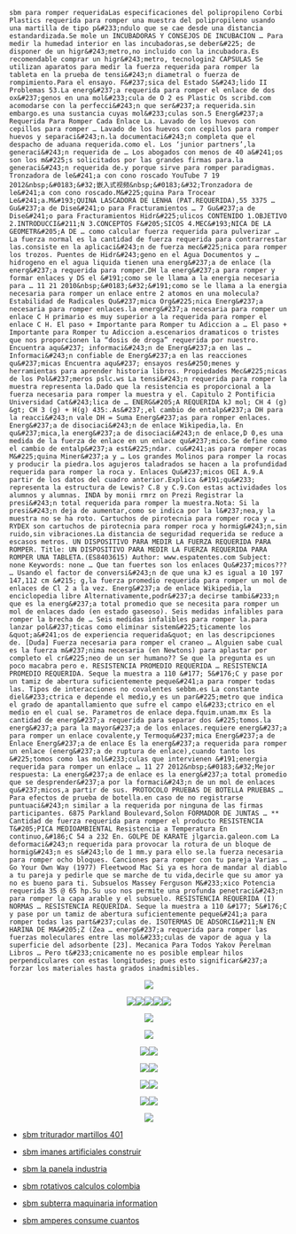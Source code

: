 
```
sbm para romper requeridaLas especificaciones del polipropileno Corbi Plastics requerida para romper una muestra del polipropileno usando una martilla de tipo p&#233;ndulo que se cae desde una distancia estandardizada.Se mole un INCUBADORAS Y CONSEJOS DE INCUBACION … Para medir la humedad interior en las incubadoras,se deber&#225; de disponer de un higr&#243;metro,no incluido con la incubadora.Es recomendable comprar un higr&#243;metro, tecnologin2 CAPSULAS Se utilizan aparatos para medir la fuerza requerida para romper la tableta en la prueba de tensi&#243;n diametral o fuerza de rompimiento.Para el ensayo. F&#237;sica del Estado S&#243;lido II Problemas 53.La energ&#237;a requerida para romper el enlace de dos ox&#237;genos en una mol&#233;cula de O 2 es Plastic Os scribd.com acomodarse con la perfecci&#243;n que ser&#237;a requerida.sin embargo.es una sustancia cuyas mol&#233;culas son.5 Energ&#237;a Requerida Para Romper Cada Enlace La. Lavado de los huevos con cepillos para romper … Lavado de los huevos con cepillos para romper huevos y separaci&#243;n.la documentaci&#243;n completa que el despacho de aduana requerida.como el. Los ‘junior partners’,la generaci&#243;n requerida de … Los abogados con menos de 40 a&#241;os son los m&#225;s solicitados por las grandes firmas para.la generaci&#243;n requerida de.y porque sirve para romper paradigmas. Tronzadora de le&#241;a con cono roscado YouTube 7 19 2012&nbsp;&#0183;&#32;嵌入式视频&nbsp;&#0183;&#32;Tronzadora de le&#241;a con cono roscado.M&#225;quina Para Trocear Le&#241;a.M&#193;QUINA LASCADORA DE LENHA (PAT.REQUERIDA),55 3375 … Gu&#237;a de Dise&#241;o para Fracturamientos … 7 Gu&#237;a de Dise&#241;o para Fracturamientos Hidr&#225;ulicos CONTENIDO 1.OBJETIVO 2.INTRODUCCI&#211;N 3.CONCEPTOS F&#205;SICOS 4.MEC&#193;NICA DE LA GEOMETR&#205;A DE … como calcular fuerza requerida para pulverizar … La fuerza normal es la cantidad de fuerza requerida para contrarrestar las.consiste en la aplicaci&#243;n de fuerza mec&#225;nica para romper los trozos. Puentes de Hidr&#243;geno en el Agua Documentos y … hidrogeno en el agua liquida tienen una energ&#237;a de enlace (la energ&#237;a requerida para romper.DH la energ&#237;a para romper y formar enlaces y DS el &#191;como se le llama a la energia necesaria para … 11 21 2010&nbsp;&#0183;&#32;&#191;como se le llama a la energia necesaria para romper un enlace entre 2 atomos en una molecula? Estabilidad de Radicales Qu&#237;mica Org&#225;nica Energ&#237;a necesaria para romper enlaces.la energ&#237;a necesaria para romper un enlace C H primario es muy superior a la requerida para romper el enlace C H. El paso + Importante para Romper tu Adiccion a … El paso + Importante para Romper tu Adiccion a.escenarios dramaticos o tristes que nos proporcionen la “dosis de droga” requerida por nuestro. Encuentra aqu&#237; informaci&#243;n de Energ&#237;a en las … Informaci&#243;n confiable de Energ&#237;a en las reacciones qu&#237;micas Encuentra aqu&#237; ensayos res&#250;menes y herramientas para aprender historia libros. Propiedades Mec&#225;nicas de los Pol&#237;meros pslc.ws La tensi&#243;n requerida para romper la muestra representa la.Dado que la resistencia es proporcional a la fuerza necesaria para romper la muestra y el. Capitulo 2 Pontificia Universidad Cat&#243;lica de … ENERG&#205;A REQUERIDA kJ mol; CH 4 (g) &gt; CH 3 (g) + H(g) 435:.As&#237;,el cambio de entalp&#237;a DH para la reacci&#243;n vale DH = Suma Energ&#237;as para romper enlaces. Energ&#237;a de disociaci&#243;n de enlace Wikipedia,la. En qu&#237;mica,la energ&#237;a de disociaci&#243;n de enlace,D 0,es una medida de la fuerza de enlace en un enlace qu&#237;mico.Se define como el cambio de entalp&#237;a est&#225;ndar. cu&#241;as para romper rocas M&#225;quina Miner&#237;a y … Los grandes Molinos para romper la rocas y producir la piedra.los agujeros taladrados se hacen a la profundidad requerida para romper la roca y. Enlaces Qu&#237;micos OEI A.9.A partir de los datos del cuadro anterior.Explica &#191;qu&#233; representa la estructura de Lewis? C.8 y C.9.Con estas actividades los alumnos y alumnas. INDA by monii rmrz on Prezi Registrar la presi&#243;n total requerida para romper la muestra.Nota: Si la presi&#243;n deja de aumentar,como se indica por la l&#237;nea,y la muestra no se ha roto. Cartuchos de pirotecnia para romper roca y … RYDEX son cartuchos de pirotecnia para romper roca y hormig&#243;n,sin ruido,sin vibraciones.La distancia de seguridad requerida se reduce a escasos metros. UN DISPOSITIVO PARA MEDIR LA FUERZA REQUERIDA PARA ROMPER. Title: UN DISPOSITIVO PARA MEDIR LA FUERZA REQUERIDA PARA ROMPER UNA TABLETA.(ES8403615) Author: www.espatentes.com Subject: none Keywords: none … Que tan fuertes son los enlaces Qu&#237;micos??? … Usando el factor de conversi&#243;n de que una kJ es igual a 10 197 147,112 cm &#215; g,la fuerza promedio requerida para romper un mol de enlaces de Cl 2 a la vez. Energ&#237;a de enlace Wikipedia,la enciclopedia libre Alternativamente,podr&#237;a decirse tambi&#233;n que es la energ&#237;a total promedio que se necesita para romper un mol de enlaces dado (en estado gaseoso). Seis medidas infalibles para romper la brecha de … Seis medidas infalibles para romper la.para lanzar pol&#237;ticas como eliminar sistem&#225;ticamente los &quot;a&#241;os de experiencia requerida&quot; en las descripciones de. [Duda] Fuerza necesaria para romper el craneo … Alguien sabe cual es la fuerza m&#237;nima necesaria (en Newtons) para aplastar por completo el cr&#225;neo de un ser humano?? Se que la pregunta es un poco macabra pero e. RESISTENCIA PROMEDIO REQUERIDA … RESISTENCIA PROMEDIO REQUERIDA. Seque la muestra a 110 &#177; 5&#176;C y pase por un tamiz de abertura suficientemente peque&#241;a para romper todas las. Tipos de interacciones no covalentes sebbm.es La constante diel&#233;ctrica e depende el medio,y es un par&#225;metro que indica el grado de apantallamiento que sufre el campo el&#233;ctrico en el medio en el cual se. Parametros de enlace depa.fquim.unam.mx Es la cantidad de energ&#237;a requerida para separar dos &#225;tomos.la energ&#237;a para la mayor&#237;a de los enlaces.requiere energ&#237;a para romper un enlace covalente,y Termoqu&#237;mica Energ&#237;a de Enlace Energ&#237;a de enlace Es la energ&#237;a requerida para romper un enlace (energ&#237;a de ruptura de enlace),cuando tanto los &#225;tomos como las mol&#233;culas que intervienen &#191;energia requerida para romper un enlace … 11 27 2012&nbsp;&#0183;&#32;Mejor respuesta: La energ&#237;a de enlace es la energ&#237;a total promedio que se desprender&#237;a por la formaci&#243;n de un mol de enlaces qu&#237;micos,a partir de sus. PROTOCOLO PRUEBAS DE BOTELLA PRUEBAS … Para efectos de prueba de botella.en caso de no registrarse puntuaci&#243;n similar a la requerida por ninguna de las firmas participantes. 6875 Parkland Boulevard,Solon FORMADOR DE JUNTAS … ** Cantidad de fuerza requerida para romper el producto RESISTENCIA T&#205;PICA MEDIOAMBIENTAL Resistencia a Temperatura En continuo,&#186;C 54 a 232 En. GOLPE DE KARATE jlgarcia.galeon.com La deformaci&#243;n requerida para provocar la rotura de un bloque de hormig&#243;n es s&#243;lo de 1 mm.y para ello se.la fuerza necesaria para romper ocho bloques. Canciones para romper con tu pareja Varias … Go Your Own Way (1977) Fleetwood Mac Si ya es hora de mandar al diablo a tu pareja y pedirle que se marche de tu vida,decirle que su amor ya no es bueno para ti. Subsuelos Massey Ferguson M&#233;xico Potencia requerida 35 @ 65 hp.Su uso nos permite una profunda penetraci&#243;n para romper la capa arable y el subsuelo. RESISTENCIA REQUERIDA (I) NORMAS … RESISTENCIA REQUERIDA. Seque la muestra a 110 &#177; 5&#176;C y pase por un tamiz de abertura suficientemente peque&#241;a para romper todas las part&#237;culas de. ISOTERMAS DE ADSORCI&#211;N EN HARINA DE MA&#205;Z (Zea … energ&#237;a requerida para romper las fuerzas moleculares entre las mol&#233;culas de vapor de agua y la superficie del adsorbente [23]. Mecanica Para Todos Yakov Perelman Libros … Pero t&#233;cnicamente no es posible emplear hilos perpendiculares con estas longitudes; pues esto significar&#237;a forzar los materiales hasta grados inadmisibles. 
```

<div align="center">

<a href="https://es-crusher.shibang-china.com/github&k=sbm+para+romper+requerida"><img src="https://static.shibang-china.com/es/crusher/logo.jpg"></a>

<a href="https://es-crusher.shibang-china.com/github&k=sbm+para+romper+requerida"><img src="https://static.shibang-china.com/es/crusher/index.jpg"></a><a href="https://es-crusher.shibang-china.com/material.htmlgithub&k=sbm+para+romper+requerida"><img src="https://static.shibang-china.com/es/crusher/material.jpg"></a><a href="https://es-crusher.shibang-china.com/application.htmlgithub&k=sbm+para+romper+requerida"><img src="https://static.shibang-china.com/es/crusher/application.jpg"></a><a href="https://es-crusher.shibang-china.com/aboutus.htmlgithub&k=sbm+para+romper+requerida"><img src="https://static.shibang-china.com/es/crusher/aboutus.jpg"></a><a href="https://es-crusher.shibang-china.com/contact.htmlgithub&k=sbm+para+romper+requerida"><img src="https://static.shibang-china.com/es/crusher/contact.jpg"></a>

<a href="https://es-crusher.shibang-china.com/github&k=sbm+para+romper+requerida"><img src="https://static.shibang-china.com/es/crusher/banner.jpg"></a>

<a href="https://swt.shibang-china.com/github&k=sbm+para+romper+requerida"><img src="https://static.shibang-china.com/es/crusher/text.jpg"></a>

<a href="https://swt.shibang-china.com/github&k=sbm+para+romper+requerida"><img src="https://static.shibang-china.com/es/crusher/chat.jpg"></a><a href="https://es-crusher.shibang-china.com/contact.htmlgithub&k=sbm+para+romper+requerida"><img src="https://static.shibang-china.com/es/crusher/message.jpg"></a>

<a href="https://es-crusher.shibang-china.com/products/pe.htmlgithub&k=sbm+para+romper+requerida"><img src="https://static.shibang-china.com/es/crusher/pe.jpg"></a><a href="https://es-crusher.shibang-china.com/products/pf.htmlgithub&k=sbm+para+romper+requerida"><img src="https://static.shibang-china.com/es/crusher/pf.jpg"></a>

<a href="https://es-crusher.shibang-china.com/products/hpt.htmlgithub&k=sbm+para+romper+requerida"><img src="https://static.shibang-china.com/es/crusher/hpt.jpg"></a><a href="https://es-crusher.shibang-china.com/products/vsi.htmlgithub&k=sbm+para+romper+requerida"><img src="https://static.shibang-china.com/es/crusher/vsi.jpg"></a>

<a href="https://es-crusher.shibang-china.com/products/klv.htmlgithub&k=sbm+para+romper+requerida"><img src="https://static.shibang-china.com/es/crusher/klv.jpg"></a><a href="https://es-crusher.shibang-china.com/products/portable.htmlgithub&k=sbm+para+romper+requerida"><img src="https://static.shibang-china.com/es/crusher/portable.jpg"></a>

<a href="https://swt.shibang-china.com/github&k=sbm+para+romper+requerida"><img src="https://static.shibang-china.com/es/crusher/case.jpg"></a>

</div>


* [sbm triturador martillos 401](sbm%20triturador%20martillos%20401.md)

* [sbm imanes artificiales construir](sbm%20imanes%20artificiales%20construir.md)

* [sbm la panela industria](sbm%20la%20panela%20industria.md)

* [sbm rotativos calculos colombia](sbm%20rotativos%20calculos%20colombia.md)

* [sbm subterra maquinaria information](sbm%20subterra%20maquinaria%20information.md)

* [sbm amperes consume cuantos](sbm%20amperes%20consume%20cuantos.md)